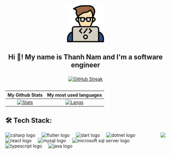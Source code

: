 <p align="center">
  <img src="coding.png" alt="App Icon" width="120">
</p>

<h2 align="center">Hi 👋! My name is Thanh Nam and I'm a software engineer</h2>

###

<div align="center">  
  <a href="https://git.io/streak-stats"><img src="https://github-readme-streak-stats.herokuapp.com?user=ThanhNam22&theme=radical" alt="GitHub Streak" /></a>
</div>

<div align="center">
<table>
  
| My Github Stats | My most used languages |
|:-:|:-:|
| [![Stats](https://acedev003-readme-stats.vercel.app/api?username=ThanhNam22&show_icons=true&theme=radical&count_private=true&hide=issues,contribs)](https://github.com/ThanhNam22) | [![Langs](https://acedev003-readme-stats.vercel.app/api/top-langs/?username=ThanhNam22&layout=compact&theme=radical&hide=c%2b%2b,c,HTML,CMake,Batchfile,VBscript,autoit)](https://github.com/ThanhNam22) |

</table>
</div>

###

<h2 align="left">🛠 Tech Stack:</h2>
<img align="right" height="150" src="https://i.imgflip.com/65efzo.gif" />
<div align="left">
  <img src="https://cdn.jsdelivr.net/gh/devicons/devicon/icons/csharp/csharp-original.svg" height="30" alt="csharp logo" />
  <img width="12" />
  <img src="https://cdn.jsdelivr.net/gh/devicons/devicon/icons/flutter/flutter-original.svg" height="30" alt="flutter logo" />
  <img width="12" />
  <img src="https://cdn.jsdelivr.net/gh/devicons/devicon/icons/dart/dart-original.svg" height="30" alt="dart logo" />
  <img width="12" />
  <img src="https://cdn.jsdelivr.net/gh/devicons/devicon/icons/dotnetcore/dotnetcore-original.svg" height="30" alt="dotnet logo" />
  <img width="12" />
  <img src="https://cdn.jsdelivr.net/gh/devicons/devicon/icons/react/react-original.svg" height="30" alt="react logo" />
  <img width="12" />
  <img src="https://cdn.jsdelivr.net/gh/devicons/devicon/icons/mysql/mysql-original.svg" height="30" alt="mysql logo" />
  <img width="12" />
  <img src="https://cdn.jsdelivr.net/gh/devicons/devicon/icons/microsoftsqlserver/microsoftsqlserver-plain.svg" height="30" alt="microsoft sql server logo" />
  <img width="12" />
  <img src="https://cdn.jsdelivr.net/gh/devicons/devicon/icons/typescript/typescript-original.svg" height="30" alt="typescript logo" />
  <img width="12" />
  <img src="https://cdn.jsdelivr.net/gh/devicons/devicon/icons/java/java-original.svg" height="30" alt="java logo" />
</div>

